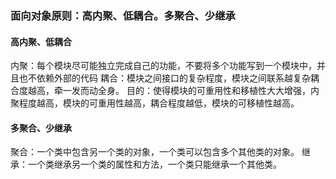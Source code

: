 ### 面向对象原则：高内聚、低耦合。多聚合、少继承

#### 高内聚、低耦合

内聚：每个模块尽可能独立完成自己的功能，不要将多个功能写到一个模块中，并且也不依赖外部的代码
耦合：模块之间接口的复杂程度，模块之间联系越复杂耦合度越高，牵一发而动全身。
目的：使得模块的可重用性和移植性大大增强，内聚程度越高，模块的可重用性越高，耦合程度越低，模块的可移植性越高。

#### 多聚合、少继承

聚合：一个类中包含另一个类的对象，一个类可以包含多个其他类的对象。
继承：一个类继承另一个类的属性和方法，一个类只能继承一个其他类。
